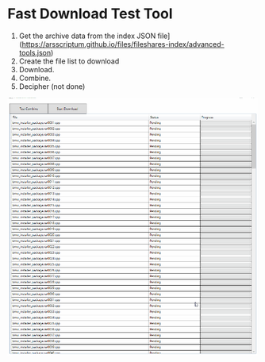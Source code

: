 # Fast Download Test Tool

1. Get the archive data from the index JSON file](https://arsscriptum.github.io/files/fileshares-index/advanced-tools.json)
2. Create the file list to download
3. Download.
4. Combine.
5. Decipher (not done)

![demo](img/demo.gif)